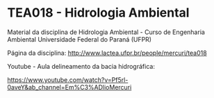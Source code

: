 # TEA018 - Hidrologia Ambiental
Material da disciplina de Hidrologia Ambiental - Curso de Engenharia Ambiental 
Universidade Federal do Paraná (UFPR)

Página da disciplina: http://www.lactea.ufpr.br/people/mercuri/tea018

Youtube - Aula delineamento da bacia hidrográfica:

https://www.youtube.com/watch?v=Pf5rl-0aveY&ab_channel=Em%C3%ADlioMercuri
